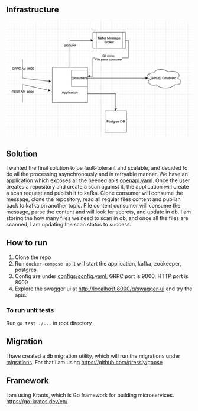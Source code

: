 ## Infrastructure

![img.png](img.jpg)

## Solution
I wanted the final solution to be fault-tolerant and scalable, and decided to do all the processing asynchronously 
and in retryable manner.
We have an application which exposes all the needed apis [openapi.yaml](openapi.yaml).
Once the user creates a repository and create a scan against it, the application will create a scan request and publish it to kafka.
Clone consumer will consume the message, clone the repository, read all regular files content and publish back to kafka on another topic.
File content consumer will consume the message, parse the content and will look for secrets, and update in db.
I am storing the how many files we need to scan in db, and once all the files are scanned, I am updating the scan status to success.

## How to run
1. Clone the repo
2. Run `docker-compose up`
It will start the application, kafka, zookeeper, postgres.
3. Config are under [configs/config.yaml](configs/config.yaml), GRPC port is 9000, HTTP port is 8000
4. Explore the swagger ui at [http://localhost:8000/q/swagger-ui](http://localhost:8000/q/swagger-ui) and try the apis.

### To run unit tests
Run `go test ./...` in root directory

## Migration
I have created a db migration utility, which will run the migrations under [migrations](migrations).
For that i am using https://github.com/pressly/goose

## Framework
I am using Kraots, which is Go framework for building microservices.
https://go-kratos.dev/en/